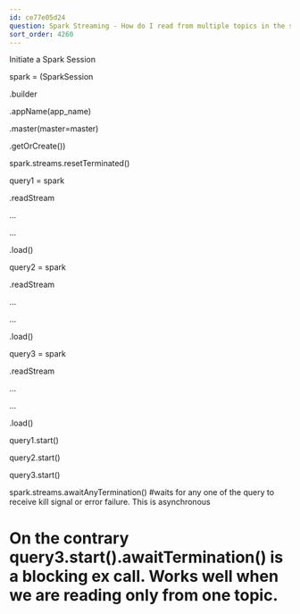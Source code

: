 ```yaml
---
id: ce77e05d24
question: Spark Streaming - How do I read from multiple topics in the same Spark Session
sort_order: 4260
---
```


Initiate a Spark Session

spark = (SparkSession

.builder

.appName(app_name)

.master(master=master)

.getOrCreate())

spark.streams.resetTerminated()

query1 = spark

.readStream

…

…

.load()

query2 = spark

.readStream

…

…

.load()

query3 = spark

.readStream

…

…

.load()

query1.start()

query2.start()

query3.start()

spark.streams.awaitAnyTermination() #waits for any one of the query to receive kill signal or error failure. This is asynchronous

# On the contrary query3.start().awaitTermination() is a blocking ex call. Works well when we are reading only from one topic.

